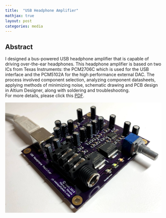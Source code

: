 ```yaml
---
title:  "USB Headphone Amplifier"
mathjax: true
layout: post
categories: media
---
```


## Abstract

I designed a bus-powered USB headphone amplifier that is capable of driving over-the-ear headphones. This headphone amplifier is based on two ICs from Texas Instruments: the PCM2706C which is used for the USB interface and the PCM5102A for the high performance external DAC. The process involved component selection, analyzing component datasheets, applying methods of minimizing noise, schematic drawing and PCB design in Altium Designer, along with soldering and troubleshooting.  
For more details, please click this [PDF](https://mahonda.github.io/assets/pdfs/usb_hpamp_report.pdf).

![USB Headphone Amp](/assets/images/IMG_4614.jpg)
